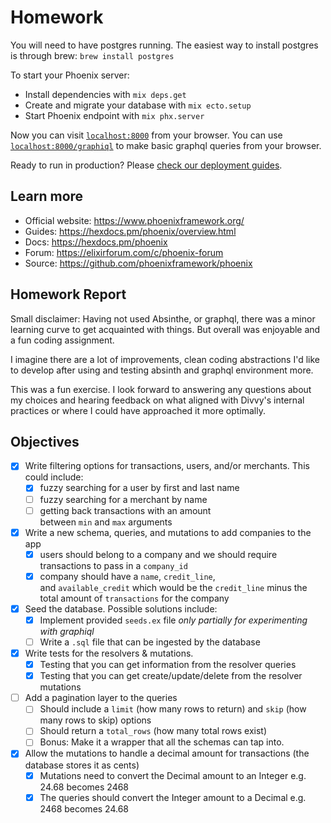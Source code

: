# Homework

You will need to have postgres running.
The easiest way to install postgres is through brew:
`brew install postgres`

To start your Phoenix server:

  * Install dependencies with `mix deps.get`
  * Create and migrate your database with `mix ecto.setup`
  * Start Phoenix endpoint with `mix phx.server`

Now you can visit [`localhost:8000`](http://localhost:8000) from your browser.
You can use [`localhost:8000/graphiql`](http://localhost:8000/graphiql) to make basic graphql queries from your browser.

Ready to run in production? Please [check our deployment guides](https://hexdocs.pm/phoenix/deployment.html).

## Learn more

  * Official website: https://www.phoenixframework.org/
  * Guides: https://hexdocs.pm/phoenix/overview.html
  * Docs: https://hexdocs.pm/phoenix
  * Forum: https://elixirforum.com/c/phoenix-forum
  * Source: https://github.com/phoenixframework/phoenix

## Homework Report

Small disclaimer: Having not used Absinthe, or graphql, there was a minor learning curve to get 
acquainted with things. But overall was enjoyable and a fun coding assignment.

I imagine there are a lot of improvements, clean coding abstractions I'd like to develop after using and testing
absinth and graphql environment more. 

This was a fun exercise. I look forward to answering any questions about my choices
and hearing feedback on what aligned with Divvy's internal practices or where I could 
have approached it more optimally.

## **Objectives**

- [x]  Write filtering options for transactions, users, and/or merchants. This could include:
    - [x]  fuzzy searching for a user by first and last name
    - [ ]  fuzzy searching for a merchant by name
    - [ ]  getting back transactions with an amount between `min` and `max` arguments
- [x]  Write a new schema, queries, and mutations to add companies to the app
    - [x]  users should belong to a company and we should require transactions to pass in a `company_id`
    - [x]  company should have a `name`, `credit_line`, and `available_credit` which would be the `credit_line` minus the total amount of `transactions` for the company
- [x]  Seed the database. Possible solutions include:
    - [x]  Implement provided `seeds.ex` file _only partially for experimenting with graphiql_
    - [ ]  Write a `.sql` file that can be ingested by the database
- [x]  Write tests for the resolvers & mutations.
    - [x]  Testing that you can get information from the resolver queries
    - [x]  Testing that you can get create/update/delete from the resolver mutations
- [ ]  Add a pagination layer to the queries
    - [ ] Should include a `limit` (how many rows to return) and `skip` (how many rows to skip) options
    - [ ] Should return a `total_rows` (how many total rows exist)
    - [ ] Bonus: Make it a wrapper that all the schemas can tap into.
- [x]  Allow the mutations to handle a decimal amount for transactions (the database stores it as cents)
    - [x]  Mutations need to convert the Decimal amount to an Integer e.g. 24.68 becomes 2468
    - [x]  The queries should convert the Integer amount to a Decimal e.g. 2468 becomes 24.68
